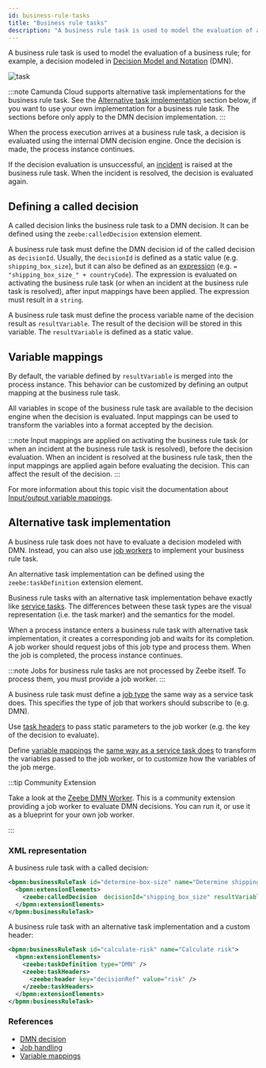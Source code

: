```yaml
---
id: business-rule-tasks
title: "Business rule tasks"
description: "A business rule task is used to model the evaluation of a business rule."
---
```


A business rule task is used to model the evaluation of a business rule; for example, a decision
modeled in [Decision Model and Notation](https://www.omg.org/dmn/) (DMN).

![task](assets/business-rule-task.png)

:::note
Camunda Cloud supports alternative task implementations for the business rule task. See the
[Alternative task implementation](#alternative-task-implementation) section below, if you want to
use your own implementation for a business rule task. The sections before only apply to the DMN
decision implementation.
:::

When the process execution arrives at a business rule task, a decision is evaluated using the
internal DMN decision engine. Once the decision is made, the process instance continues.

If the decision evaluation is unsuccessful, an [incident](/components/concepts/incidents.md) is
raised at the business rule task. When the incident is resolved, the decision is evaluated again.

## Defining a called decision

A called decision links the business rule task to a DMN decision. It can be defined using the
`zeebe:calledDecision` extension element.

A business rule task must define the DMN decision id of the called decision as `decisionId`.
Usually, the `decisionId` is defined as a static value (e.g. `shipping_box_size`), but it can also
be defined as an [expression](/components/concepts/expressions.md) (e.g. `= "shipping_box_size_" +
countryCode`). The expression is evaluated on activating the business rule task (or when an incident
at the business rule task is resolved), after input mappings have been applied. The expression must
result in a `string`.

A business rule task must define the process variable name of the decision result as
`resultVariable`. The result of the decision will be stored in this variable. The `resultVariable`
is defined as a static value.

## Variable mappings

By default, the variable defined by `resultVariable` is merged into the process instance. This
behavior can be customized by defining an output mapping at the business rule task.

All variables in scope of the business rule task are available to the decision engine when the
decision is evaluated. Input mappings can be used to transform the variables into a format accepted
by the decision.

:::note
Input mappings are applied on activating the business rule task (or when an incident at the business
rule task is resolved), before the decision evaluation. When an incident is resolved at the business
rule task, then the input mappings are applied again before evaluating the decision. This can affect
the result of the decision.
:::

For more information about this topic visit the documentation about [Input/output variable
mappings](/components/concepts/variables.md#inputoutput-variable-mappings).

## Alternative task implementation
A business rule task does not have to evaluate a decision modeled with DMN. Instead, you can also
use [job workers](/components/concepts/job-workers.md) to implement your business rule task.

An alternative task implementation can be defined using the `zeebe:taskDefinition` extension element.

Business rule tasks with an alternative task implementation behave exactly like [service
tasks](/components/modeler/bpmn/service-tasks/service-tasks.md). The differences between these task
types are the visual representation (i.e. the task marker) and the semantics for the model.

When a process instance enters a business rule task with alternative task implementation, it creates
a corresponding job and waits for its completion. A job worker should request jobs of this job type
and process them. When the job is completed, the process instance continues.

:::note
Jobs for business rule tasks are not processed by Zeebe itself. To process them, you must provide a
job worker.
:::

A business rule task must define a [job type](/components/modeler/bpmn/service-tasks/service-tasks.md#task-definition) the same way as a service task does. This
specifies the type of job that workers should subscribe to (e.g. DMN).

Use [task headers](/components/modeler/bpmn/service-tasks/service-tasks.md#task-headers) to pass static parameters to the job
worker (e.g. the key of the decision to evaluate).

Define [variable mappings](/components/concepts/variables.md#inputoutput-variable-mappings)
the [same way as a service task does](/components/modeler/bpmn/service-tasks/service-tasks.md#variable-mappings)
to transform the variables passed to the job worker, or to customize how the variables of the job merge.

:::tip Community Extension

Take a look at the [Zeebe DMN Worker](https://github.com/camunda-community-hub/zeebe-dmn-worker).
This is a community extension providing a job worker to evaluate DMN decisions. You can run it, or
use it as a blueprint for your own job worker.

:::

### XML representation

A business rule task with a called decision:

```xml
<bpmn:businessRuleTask id="determine-box-size" name="Determine shipping box size">
  <bpmn:extensionElements>
    <zeebe:calledDecision  decisionId="shipping_box_size" resultVariable="boxSize" />
  </bpmn:extensionElements>
</bpmn:businessRuleTask>
```

A business rule task with an alternative task implementation and a custom header:

```xml
<bpmn:businessRuleTask id="calculate-risk" name="Calculate risk">
  <bpmn:extensionElements>
    <zeebe:taskDefinition type="DMN" />
    <zeebe:taskHeaders>
      <zeebe:header key="decisionRef" value="risk" />
    </zeebe:taskHeaders>
  </bpmn:extensionElements>
</bpmn:businessRuleTask>
```

### References

- [DMN decision](/components/modeler/dmn/dmn.md)
- [Job handling](/components/concepts/job-workers.md)
- [Variable mappings](/components/concepts/variables.md#inputoutput-variable-mappings)

